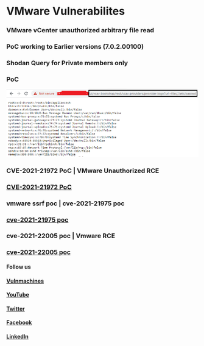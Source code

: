 # VMware Vulnerabilites

### VMware vCenter unauthorized arbitrary file read

### PoC working to Earlier versions (7.0.2.00100) 

### Shodan Query for Private members only 

### PoC

![PoC](https://raw.githubusercontent.com/Vulnmachines/VmWare-vCenter-/main/vmware.PNG)

### CVE-2021-21972 PoC | VMware Unauthorized RCE

### [CVE-2021-21972 PoC](https://www.youtube.com/watch?v=bzO__ra-yQo)

### vmware ssrf poc | cve-2021-21975 poc

### [cve-2021-21975 poc](https://youtu.be/faeTl8ZPs2s)

### cve-2021-22005 poc | Vmware RCE

### [cve-2021-22005 poc](https://www.youtube.com/watch?v=5Ijwa7wtf2Y)


#### Follow us 
#### [Vulnmachines](https://www.twitter.com/vulnmachines)
#### [YouTube](https://www.youtube.com/c/vulnmachines)
#### [Twitter](https://www.twitter.com/vulnmachines)
#### [Facebook](https://www.facebook.com/vulnmachines)
#### [LinkedIn](https://www.linkedin.com/company/vulnmachines)

